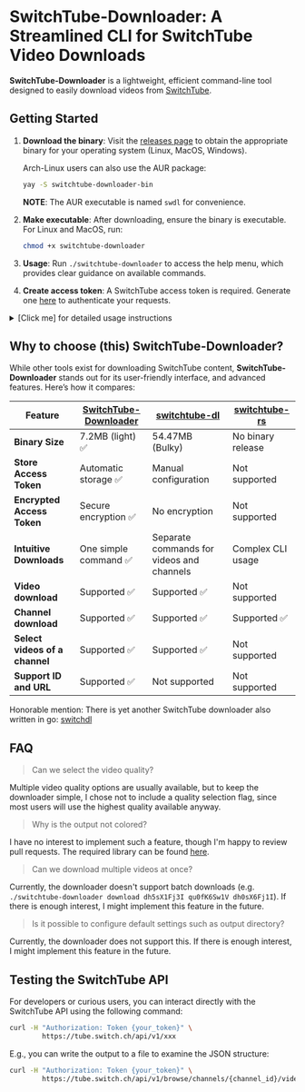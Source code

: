 # SwitchTube-Downloader: A Streamlined CLI for SwitchTube Video Downloads

**SwitchTube-Downloader** is a lightweight, efficient command-line tool designed
to easily download videos from [SwitchTube](https://tube.switch.ch/).

## Getting Started

1. **Download the binary**: Visit the [releases page](https://github.com/domi413/SwitchTube-Downloader/releases)
   to obtain the appropriate binary for your operating system (Linux, MacOS,
   Windows).

   Arch-Linux users can also use the AUR package:

   ```bash
   yay -S switchtube-downloader-bin
   ```

   **NOTE**: The AUR executable is named `swdl` for convenience.

2. **Make executable**: After downloading, ensure the binary is executable. For
   Linux and MacOS, run:

   ```bash
   chmod +x switchtube-downloader
   ```

3. **Usage**: Run `./switchtube-downloader` to access the help menu,
   which provides clear guidance on available commands.

4. **Create access token**: A SwitchTube access token is required. Generate
   one [here](https://tube.switch.ch/access_tokens) to authenticate your
   requests.

<details>
  <summary>[Click me] for detailed usage instructions</summary>

Running the SwitchTube Downloader without arguments displays available commands:

<pre><code>
./switchtube-downloader
A CLI downloader for SwitchTube videos

Usage:
  SwitchTube-Downloader [command]

Available Commands:
  download    Download a video or channel
  help        Help about any command
  token       Manage the SwitchTube access token
  version     Print the version number of the SwitchTube downloader

Flags:
  -h, --help   help for SwitchTube-Downloader

Use "SwitchTube-Downloader [command] --help" for more information about a command.
</code></pre>

## Downloading a video or a channel

To download a video or channel, use the `download` command with either the
video/channel ID or its full URL:

<pre><code>./switchtube-downloader download {id or url}</code></pre>

For example, for the URL `https://tube.switch.ch/channels/dh0sX6Fj1I`, the ID is
`dh0sX6Fj1I`. You can use either:

- **URL**: More convenient, directly copied from the browser:
  <pre><code>./switchtube-downloader download https://tube.switch.ch/channels/dh0sX6Fj1I</code></pre>

- **ID**: Shorter, but requires extracting the ID:
  <pre><code>./switchtube-downloader download dh0sX6Fj1I</code></pre>

To view detailed help for the `download` command:

<pre><code>
./switchtube-downloader download --help
Download a video or channel. Automatically detects if input is a video or channel.
You can also pass the whole URL instead of the ID for convenience.

Usage:
SwitchTube-Downloader download <id|url> [flags]

Flags:
  -a, --all             Download the whole content of a channel
  -e, --episode         Prefixes the video with episode-number e.g. 01_OR_Mapping.mp4
  -f, --force           Force overwrite if file already exist
  -h, --help            help for download
  -o, --output string   Output directory for downloaded files
  -s, --skip            Skip video if it already exists
</code></pre>

### Using Flags

You can add optional flags to customize the download. For example:

- Single flag:
  <pre><code>./switchtube-downloader download dh0sX6Fj1I -f</code></pre>

- Multiple flags combined:
  <pre><code>./switchtube-downloader download dh0sX6Fj1I -a -f -e</code></pre>

### Available Flags

- `-a`, `--all`: Download all videos from a channel. This means that if you
  provide a channel ID, it will download all videos in that channel. You can
  also add this flag to a video ID, but with no effect.

- `-e`, `--episode`: Prefixes the video filename with the episode number, e.g.,
  `01_OR_Mapping.mp4`. This is useful for channels with multiple videos. So you
  keep track of the order of the videos.

- `-f`, `--force`: Forces the download to overwrite existing files. Use this
  flag with caution, as it will replace any existing files without confirmation.
  Force has also precedence over the `--skip` flag, meaning that if you use both
  flags, the file will be overwritten.

- `-h`, `--help`: Displays help information for the `download` command. Running
  a command without a flag, e.g. `./switchtube-downloader download` will
  automatically trigger the help menu.

- `-o`, `--output`: Specifies the output directory for downloaded files. Per
  default the current working directory is used (cwd). If you want to change the
  output directory you can pass the path like this:
  - Absolute path: `./switchtube-downloader download dh0sX6Fj1I -o /path/to/dir`
  - Relative path:
    - Current dir:
      - `./switchtube-downloader download dh0sX6Fj1I -o path/to/dir`
      - `./switchtube-downloader download dh0sX6Fj1I -o ./path/to/dir`
    - Parent dir: `./switchtube-downloader download dh0sX6Fj1I -o ../path/to/dir`

- `-s`, `--skip`: Skips the download if the video already exists in the output
  directory. This is useful to avoid re-downloading videos.

## Managing access token

The `token` command manages the SwitchTube access token stored in the system
keyring:

<pre><code>
./switchtube-downloader token
Manage the SwitchTube access token stored in the system keyring

Usage:
  SwitchTube-Downloader token [flags]
  SwitchTube-Downloader token [command]

Available Commands:
  delete      Delete access token from the keyring
  get         Get the current access token
  set         Set a new access token

Flags:
  -h, --help   help for token

Use "SwitchTube-Downloader token [command] --help" for more information about a command.
</code></pre>

**Note**: The `delete` subcommand removes the token without a confirmation
prompt, so use it carefully.

</details>

## Why to choose (this) SwitchTube-Downloader?

While other tools exist for downloading SwitchTube content,
**SwitchTube-Downloader** stands out for its user-friendly interface, and
advanced features. Here’s how it compares:

| Feature                        | [SwitchTube-Downloader](https://github.com/domi413/SwitchTube-Downloader) | [switchtube-dl](https://github.com/panmona/switchtube-dl) | [switchtube-rs](https://github.com/jeremystucki/switchtube-rs) |
| ------------------------------ | ------------------------------------------------------------------------- | --------------------------------------------------------- | -------------------------------------------------------------- |
| **Binary Size**                | 7.2MB (light) ✅                                                          | 54.47MB (Bulky)                                           | No binary release                                              |
| **Store Access Token**         | Automatic storage ✅                                                      | Manual configuration                                      | Not supported                                                  |
| **Encrypted Access Token**     | Secure encryption ✅                                                      | No encryption                                             | Not supported                                                  |
| **Intuitive Downloads**        | One simple command ✅                                                     | Separate commands for videos and channels                 | Complex CLI usage                                              |
| **Video download**             | Supported ✅                                                              | Supported ✅                                              | Not supported                                                  |
| **Channel download**           | Supported ✅                                                              | Supported ✅                                              | Supported ✅                                                   |
| **Select videos of a channel** | Supported ✅                                                              | Supported ✅                                              | Not supported                                                  |
| **Support ID and URL**         | Supported ✅                                                              | Not supported                                             | Not supported                                                  |

Honorable mention: There is yet another SwitchTube downloader also written in
go: [switchdl](https://github.com/Erl-koenig/switchdl)

## FAQ

> Can we select the video quality?

Multiple video quality options are usually available, but to keep the downloader
simple, I chose not to include a quality selection flag, since most users will
use the highest quality available anyway.

> Why is the output not colored?

I have no interest to implement such a feature, though I'm happy to review pull
requests. The required library can be found
[here](https://github.com/ivanpirog/coloredcobra).

> Can we download multiple videos at once?

Currently, the downloader doesn't support batch downloads (e.g.
`./switchtube-downloader download dh5sX1Fj3I qu0fK6Sw1V dh0sX6Fj1I`). If
there is enough interest, I might implement this feature in the future.

> Is it possible to configure default settings such as output directory?

Currently, the downloader does not support this. If there is enough interest,
I might implement this feature in the future.

## Testing the SwitchTube API

For developers or curious users, you can interact directly with the SwitchTube
API using the following command:

```bash
curl -H "Authorization: Token {your_token}" \
        https://tube.switch.ch/api/v1/xxx
```

E.g., you can write the output to a file to examine the JSON structure:

```bash
curl -H "Authorization: Token {your_token}" \
        https://tube.switch.ch/api/v1/browse/channels/{channel_id}/videos | tee tmp.json
```
